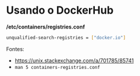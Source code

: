 # Usando o DockerHub

**/etc/containers/registries.conf**

```bash
unqualified-search-registries = ["docker.io"]
```

Fontes: 
- https://unix.stackexchange.com/a/701785/85741
- `man 5 containers-registries.conf`
